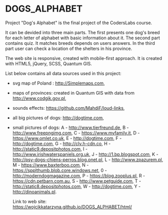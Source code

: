 # DOGS_ALPHABET

Project "Dog's Alphabet" is the final project of the CodersLabs course.

It can be devided into three main parts. The first presents one dog's breed for each letter of alphabet with basic information about it. The second part contains quiz. It matches breeds depends on users answers. In the third part user can check a location of the shelters in his province.

The web site is responsive, created with mobile-first approach. It is created with HTML5, jQuery, SCSS, Quantum GIS.

List below contains all data sources used in this project:

- svg map of Poland : http://Simplemaps.com,
- maps of provinces: created in Quantum GIS with data from http://www.codgik.gov.pl,
- sounds effects: https://github.com/MahdiF/loud-links,
- all big pictures of dogs: http://dogtime.com,
- small pictures of dogs:
  A - http://www.tierfreund.de,
  B - http://www.freepngimg.com,
  C - https://www.myfamily.it,
  D - https://www.omlet.co.uk,
  E - http://dogtime.com,
  F - http://dogtime.com,
  G - http://clv.h-cdn.co,
  H - http://static9.depositphotos.com,
  I - http://www.irishwaterspaniels.org.uk,
  J - http://1.bp.blogspot.com,
  K - http://psy-dogs-chiens-perros.blog.onet.pl,
  L - http://www.zpazurem.pl,
  M - https://www.baxterboo.com,
  N - https://spplthumb.blob.core.windows.net,
  0 - http://moderndogmagazine.com,
  P - https://blog.zooplus.pl,
  R - https://cdn.petbarn.com.au,
  S - http://www.petguide.com,
  T - http://static8.depositphotos.com,
  W - http://dogtime.com,
  Y - http://dinoanimals.pl.


  Link to web site: https://wojcikkatarzyna.github.io/DOGS_ALPHABET/html/
